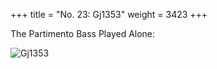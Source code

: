 +++
title = "No. 23: Gj1353"
weight = 3423
+++

The Partimento Bass Played Alone:

![Gj1353](/img/23FenBk4.jpg)
